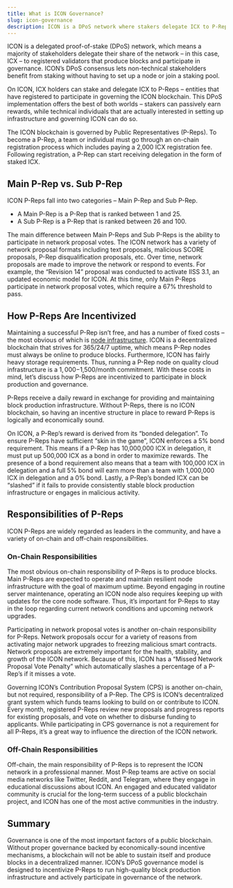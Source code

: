 ```yaml
---
title: What is ICON Governance?
slug: icon-governance
description: ICON is a DPoS network where stakers delegate ICX to P-Reps – validator teams that produce blocks and participate in governance.
---
```


ICON is a delegated proof-of-stake (DPoS) network, which means a majority of stakeholders delegate their share of the network – in this case, ICX – to registered validators that produce blocks and participate in governance. ICON’s DPoS consensus lets non-technical stakeholders benefit from staking without having to set up a node or join a staking pool.

On ICON, ICX holders can stake and delegate ICX to P-Reps – entities that have registered to participate in governing the ICON blockchain. This DPoS implementation offers the best of both worlds – stakers can passively earn rewards, while technical individuals that are actually interested in setting up infrastructure and governing ICON can do so.

The ICON blockchain is governed by Public Representatives (P-Reps). To become a P-Rep, a team or individual must go through an on-chain registration process which includes paying a 2,000 ICX registration fee. Following registration, a P-Rep can start receiving delegation in the form of staked ICX.

## Main P-Rep vs. Sub P-Rep

ICON P-Reps fall into two categories – Main P-Rep and Sub P-Rep.

* A Main P-Rep is a P-Rep that is ranked between 1 and 25.
* A Sub P-Rep is a P-Rep that is ranked between 26 and 100.

The main difference between Main P-Reps and Sub P-Reps is the ability to participate in network proposal votes. The ICON network has a variety of network proposal formats including text proposals, malicious SCORE proposals, P-Rep disqualification proposals, etc. Over time, network proposals are made to improve the network or respond to events. For example, the “Revision 14” proposal was conducted to activate IISS 3.1, an updated economic model for ICON. At this time, only Main P-Reps participate in network proposal votes, which require a 67% threshold to pass.

## How P-Reps Are Incentivized

Maintaining a successful P-Rep isn’t free, and has a number of fixed costs – the most obvious of which is [node infrastructure](https://icondev.io/icon2-operation-and-configuration-for-p-rep). ICON is a decentralized blockchain that strives for 365/24/7 uptime, which means P-Rep nodes must always be online to produce blocks. Furthermore, ICON has fairly heavy storage requirements. Thus, running a P-Rep node on quality cloud infrastructure is a $1,000-$1,500/month commitment. With these costs in mind, let’s discuss how P-Reps are incentivized to participate in block production and governance.

P-Reps receive a daily reward in exchange for providing and maintaining block production infrastructure. Without P-Reps, there is no ICON blockchain, so having an incentive structure in place to reward P-Reps is logically and economically sound.

On ICON, a P-Rep’s reward is derived from its “bonded delegation”. To ensure P-Reps have sufficient “skin in the game”, ICON enforces a 5% bond requirement. This means if a P-Rep has 10,000,000 ICX in delegation, it must put up 500,000 ICX as a bond in order to maximize rewards. The presence of a bond requirement also means that a team with 100,000 ICX in delegation and a full 5% bond will earn more than a team with 1,000,000 ICX in delegation and a 0% bond. Lastly, a P-Rep’s bonded ICX can be “slashed” if it fails to provide consistently stable block production infrastructure or engages in malicious activity.

## Responsibilities of P-Reps

ICON P-Reps are widely regarded as leaders in the community, and have a variety of on-chain and off-chain responsibilities.

### On-Chain Responsibilities

The most obvious on-chain responsibility of P-Reps is to produce blocks. Main P-Reps are expected to operate and maintain resilient node infrastructure with the goal of maximum uptime. Beyond engaging in routine server maintenance, operating an ICON node also requires keeping up with updates for the core node software. Thus, it’s important for P-Reps to stay in the loop regarding current network conditions and upcoming network upgrades.

Participating in network proposal votes is another on-chain responsibility for P-Reps. Network proposals occur for a variety of reasons from activating major network upgrades to freezing malicious smart contracts. Network proposals are extremely important for the health, stability, and growth of the ICON network. Because of this, ICON has a “Missed Network Proposal Vote Penalty” which automatically slashes a percentage of a P-Rep’s if it misses a vote.

Governing ICON’s Contribution Proposal System (CPS) is another on-chain, but not required, responsibility of a P-Rep. The CPS is ICON’s decentralized grant system which funds teams looking to build on or contribute to ICON. Every month, registered P-Reps review new proposals and progress reports for existing proposals, and vote on whether to disburse funding to applicants. While participating in CPS governance is not a requirement for all P-Reps, it’s a great way to influence the direction of the ICON network.

### Off-Chain Responsibilities

Off-chain, the main responsibility of P-Reps is to represent the ICON network in a professional manner. Most P-Rep teams are active on social media networks like Twitter, Reddit, and Telegram, where they engage in educational discussions about ICON. An engaged and educated validator community is crucial for the long-term success of a public blockchain project, and ICON has one of the most active communities in the industry.

## Summary

Governance is one of the most important factors of a public blockchain. Without proper governance backed by economically-sound incentive mechanisms, a blockchain will not be able to sustain itself and produce blocks in a decentralized manner. ICON’s DPoS governance model is designed to incentivize P-Reps to run high-quality block production infrastructure and actively participate in governance of the network.
